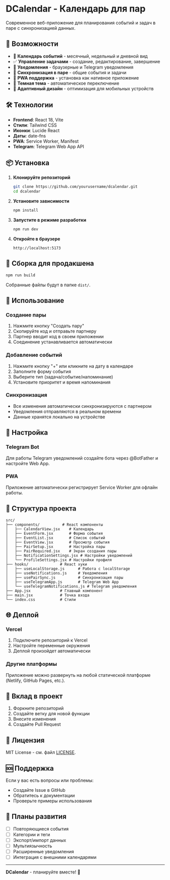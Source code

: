 # DCalendar - Календарь для пар

Современное веб-приложение для планирования событий и задач в паре с синхронизацией данных.

## 🚀 Возможности

- 📅 **Календарь событий** - месячный, недельный и дневной вид
- ✅ **Управление задачами** - создание, редактирование, завершение
- 🔔 **Уведомления** - браузерные и Telegram уведомления
- 👥 **Синхронизация в паре** - общие события и задачи
- 📱 **PWA поддержка** - установка как нативное приложение
- 🌙 **Темная тема** - автоматическое переключение
- 📱 **Адаптивный дизайн** - оптимизация для мобильных устройств

## 🛠 Технологии

- **Frontend**: React 18, Vite
- **Стили**: Tailwind CSS
- **Иконки**: Lucide React
- **Даты**: date-fns
- **PWA**: Service Worker, Manifest
- **Telegram**: Telegram Web App API

## 📦 Установка

1. **Клонируйте репозиторий**
   ```bash
   git clone https://github.com/yourusername/dcalendar.git
   cd dcalendar
   ```

2. **Установите зависимости**
   ```bash
   npm install
   ```

3. **Запустите в режиме разработки**
   ```bash
   npm run dev
   ```

4. **Откройте в браузере**
   ```
   http://localhost:5173
   ```

## 🚀 Сборка для продакшена

```bash
npm run build
```

Собранные файлы будут в папке `dist/`.

## 📱 Использование

### Создание пары
1. Нажмите кнопку "Создать пару"
2. Скопируйте код и отправьте партнеру
3. Партнер вводит код в своем приложении
4. Соединение устанавливается автоматически

### Добавление событий
1. Нажмите кнопку "+" или кликните на дату в календаре
2. Заполните форму события
3. Выберите тип (задача/событие/напоминание)
4. Установите приоритет и время напоминания

### Синхронизация
- Все изменения автоматически синхронизируются с партнером
- Уведомления отправляются в реальном времени
- Данные хранятся локально на устройстве

## 🔧 Настройка

### Telegram Bot
Для работы Telegram уведомлений создайте бота через @BotFather и настройте Web App.

### PWA
Приложение автоматически регистрирует Service Worker для офлайн работы.

## 📁 Структура проекта

```
src/
├── components/          # React компоненты
│   ├── CalendarView.jsx    # Календарь
│   ├── EventForm.jsx       # Форма события
│   ├── EventList.jsx       # Список событий
│   ├── EventView.jsx       # Просмотр события
│   ├── PairSetup.jsx       # Настройка пары
│   ├── PairRequired.jsx    # Экран создания пары
│   ├── NotificationSettings.jsx # Настройки уведомлений
│   └── ProfileSettings.jsx # Настройки профиля
├── hooks/              # React хуки
│   ├── useLocalStorage.js      # Работа с localStorage
│   ├── useNotifications.js     # Уведомления
│   ├── usePairSync.js          # Синхронизация пары
│   ├── useTelegramApp.js       # Telegram Web App
│   └── useTelegramNotifications.js # Telegram уведомления
├── App.jsx             # Главный компонент
├── main.jsx            # Точка входа
└── index.css           # Стили
```

## 🌐 Деплой

### Vercel
1. Подключите репозиторий к Vercel
2. Настройте переменные окружения
3. Деплой произойдет автоматически

### Другие платформы
Приложение можно развернуть на любой статической платформе (Netlify, GitHub Pages, etc.).

## 🤝 Вклад в проект

1. Форкните репозиторий
2. Создайте ветку для новой функции
3. Внесите изменения
4. Создайте Pull Request

## 📄 Лицензия

MIT License - см. файл [LICENSE](LICENSE).

## 🆘 Поддержка

Если у вас есть вопросы или проблемы:
- Создайте Issue в GitHub
- Обратитесь к документации
- Проверьте примеры использования

## 🔮 Планы развития

- [ ] Повторяющиеся события
- [ ] Категории и теги
- [ ] Экспорт/импорт данных
- [ ] Мультиязычность
- [ ] Расширенные уведомления
- [ ] Интеграция с внешними календарями

---

**DCalendar** - планируйте вместе! 🎉
